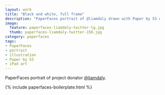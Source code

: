 ```yaml
---
layout: work
title: "Black and white, full frame"
description: "PaperFaces portrait of @liamdaly drawn with Paper by 53 on an iPad."
image: 
  feature: paperfaces-liamdaly-twitter-lg.jpg
  thumb: paperfaces-liamdaly-twitter-150.jpg
category: paperfaces
tags: 
- PaperFaces
- portrait
- illustration
- Paper by 53
- iPad art
---
```


PaperFaces portrait of project donator [@liamdaly](http://twitter.com/liamdaly).

{% include paperfaces-boilerplate.html %}